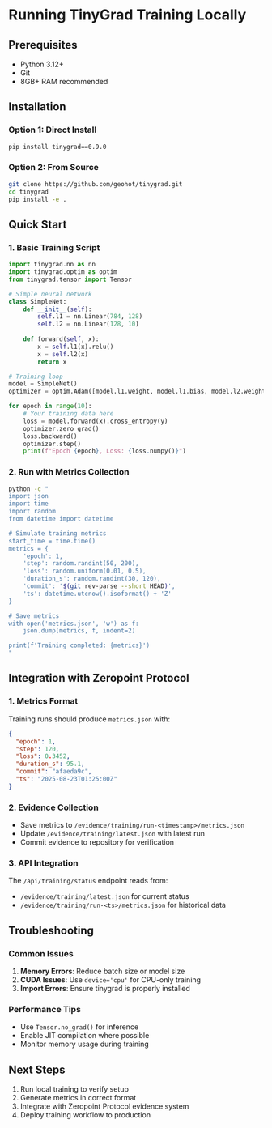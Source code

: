 # Running TinyGrad Training Locally

## Prerequisites
- Python 3.12+
- Git
- 8GB+ RAM recommended

## Installation

### Option 1: Direct Install
```bash
pip install tinygrad==0.9.0
```

### Option 2: From Source
```bash
git clone https://github.com/geohot/tinygrad.git
cd tinygrad
pip install -e .
```

## Quick Start

### 1. Basic Training Script
```python
import tinygrad.nn as nn
import tinygrad.optim as optim
from tinygrad.tensor import Tensor

# Simple neural network
class SimpleNet:
    def __init__(self):
        self.l1 = nn.Linear(784, 128)
        self.l2 = nn.Linear(128, 10)
    
    def forward(self, x):
        x = self.l1(x).relu()
        x = self.l2(x)
        return x

# Training loop
model = SimpleNet()
optimizer = optim.Adam([model.l1.weight, model.l1.bias, model.l2.weight, model.l2.bias])

for epoch in range(10):
    # Your training data here
    loss = model.forward(x).cross_entropy(y)
    optimizer.zero_grad()
    loss.backward()
    optimizer.step()
    print(f"Epoch {epoch}, Loss: {loss.numpy()}")
```

### 2. Run with Metrics Collection
```bash
python -c "
import json
import time
import random
from datetime import datetime

# Simulate training metrics
start_time = time.time()
metrics = {
    'epoch': 1,
    'step': random.randint(50, 200),
    'loss': random.uniform(0.01, 0.5),
    'duration_s': random.randint(30, 120),
    'commit': '$(git rev-parse --short HEAD)',
    'ts': datetime.utcnow().isoformat() + 'Z'
}

# Save metrics
with open('metrics.json', 'w') as f:
    json.dump(metrics, f, indent=2)

print(f'Training completed: {metrics}')
"
```

## Integration with Zeropoint Protocol

### 1. Metrics Format
Training runs should produce `metrics.json` with:
```json
{
  "epoch": 1,
  "step": 120,
  "loss": 0.3452,
  "duration_s": 95.1,
  "commit": "afaeda9c",
  "ts": "2025-08-23T01:25:00Z"
}
```

### 2. Evidence Collection
- Save metrics to `/evidence/training/run-<timestamp>/metrics.json`
- Update `/evidence/training/latest.json` with latest run
- Commit evidence to repository for verification

### 3. API Integration
The `/api/training/status` endpoint reads from:
- `/evidence/training/latest.json` for current status
- `/evidence/training/run-<ts>/metrics.json` for historical data

## Troubleshooting

### Common Issues
1. **Memory Errors**: Reduce batch size or model size
2. **CUDA Issues**: Use `device='cpu'` for CPU-only training
3. **Import Errors**: Ensure tinygrad is properly installed

### Performance Tips
- Use `Tensor.no_grad()` for inference
- Enable JIT compilation where possible
- Monitor memory usage during training

## Next Steps
1. Run local training to verify setup
2. Generate metrics in correct format
3. Integrate with Zeropoint Protocol evidence system
4. Deploy training workflow to production
